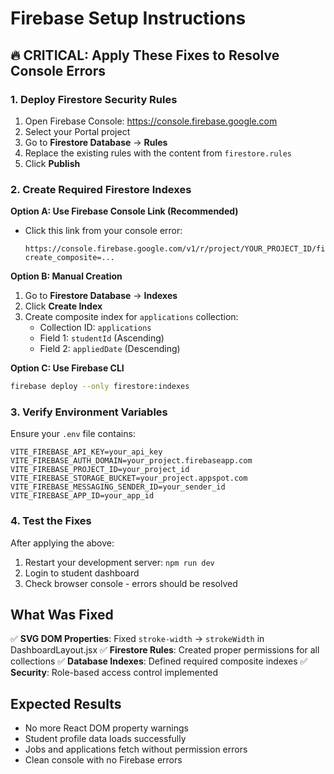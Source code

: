 # Firebase Setup Instructions

## 🔥 **CRITICAL: Apply These Fixes to Resolve Console Errors**

### **1. Deploy Firestore Security Rules**

1. Open Firebase Console: https://console.firebase.google.com
2. Select your Portal project
3. Go to **Firestore Database** → **Rules**
4. Replace the existing rules with the content from `firestore.rules`
5. Click **Publish**

### **2. Create Required Firestore Indexes**

**Option A: Use Firebase Console Link (Recommended)**
- Click this link from your console error: 
  ```
  https://console.firebase.google.com/v1/r/project/YOUR_PROJECT_ID/firestore/indexes?create_composite=...
  ```

**Option B: Manual Creation**
1. Go to **Firestore Database** → **Indexes**
2. Click **Create Index**
3. Create composite index for `applications` collection:
   - Collection ID: `applications`
   - Field 1: `studentId` (Ascending)
   - Field 2: `appliedDate` (Descending)

**Option C: Use Firebase CLI**
```bash
firebase deploy --only firestore:indexes
```

### **3. Verify Environment Variables**

Ensure your `.env` file contains:
```env
VITE_FIREBASE_API_KEY=your_api_key
VITE_FIREBASE_AUTH_DOMAIN=your_project.firebaseapp.com
VITE_FIREBASE_PROJECT_ID=your_project_id
VITE_FIREBASE_STORAGE_BUCKET=your_project.appspot.com
VITE_FIREBASE_MESSAGING_SENDER_ID=your_sender_id
VITE_FIREBASE_APP_ID=your_app_id
```

### **4. Test the Fixes**

After applying the above:
1. Restart your development server: `npm run dev`
2. Login to student dashboard
3. Check browser console - errors should be resolved

## **What Was Fixed**

✅ **SVG DOM Properties**: Fixed `stroke-width` → `strokeWidth` in DashboardLayout.jsx
✅ **Firestore Rules**: Created proper permissions for all collections
✅ **Database Indexes**: Defined required composite indexes
✅ **Security**: Role-based access control implemented

## **Expected Results**

- No more React DOM property warnings
- Student profile data loads successfully
- Jobs and applications fetch without permission errors
- Clean console with no Firebase errors

